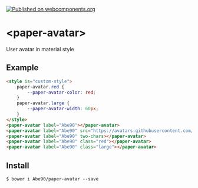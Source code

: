 [![Published on webcomponents.org](https://img.shields.io/badge/webcomponents.org-published-blue.svg)](https://www.webcomponents.org/element/Abe90/paper-avatar)

# \<paper-avatar\>

User avatar in material style

## Example

<!--
```
<custom-element-demo>
  <template>
    <link rel="import" href="paper-avatar.html">
    <next-code-block></next-code-block>
  </template>
</custom-element-demo>
```
-->
```html
<style is="custom-style">
	paper-avatar.red {
		--paper-avatar-color: red;
	}
	paper-avatar.large {
		--paper-avatar-width: 60px;
	}
</style>
<paper-avatar label="Abe90"></paper-avatar>
<paper-avatar label="Abe90" src="https://avatars.githubusercontent.com/u/4205629"></paper-avatar>
<paper-avatar label="Abe90" two-chars></paper-avatar>
<paper-avatar label="Abe90" class="red"></paper-avatar>
<paper-avatar label="Abe90" class="large"></paper-avatar>
```

## Install

```
$ bower i Abe90/paper-avatar --save
```
